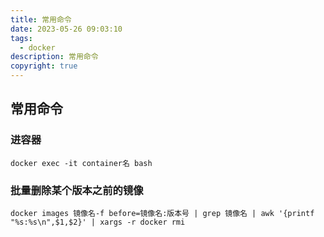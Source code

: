 ```yaml
---
title: 常用命令
date: 2023-05-26 09:03:10
tags:
  - docker
description: 常用命令
copyright: true
---
```

## 常用命令

### 进容器

```
docker exec -it container名 bash
```

### 批量删除某个版本之前的镜像

```
docker images 镜像名-f before=镜像名:版本号 | grep 镜像名 | awk '{printf "%s:%s\n",$1,$2}' | xargs -r docker rmi
```